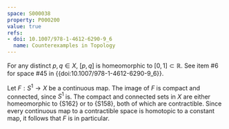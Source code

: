 ```yaml
---
space: S000038
property: P000200
value: true
refs:
- doi: 10.1007/978-1-4612-6290-9_6
  name: Counterexamples in Topology
---
```


For any distinct $p, q \in X$, $[p,q]$ is homeomorphic to $[0,1] \subset \mathbb{R}$. See item #6 for space #45 in {{doi:10.1007/978-1-4612-6290-9_6}}.

Let $F : S^1 \to X$ be a continuous map. The image of $F$ is compact and connected, since $S^1$ is. The compact and connected sets in $X$ are either homeomorphic to {S162} or to {S158}, both of which are contractible. Since every continuous map to a contractible space is homotopic to a constant map, it follows that $F$ is in particular.
